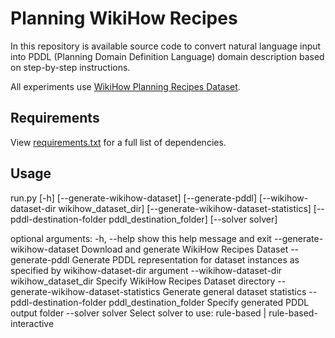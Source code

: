 # Planning WikiHow Recipes

In this repository is available source code to convert natural language input into PDDL (Planning Domain Definition Language) domain description based on step-by-step instructions.

All experiments use [WikiHow Planning Recipes Dataset](https://github.com/pucrs-automated-planning/wikihow-planning-recipes-dataset).


## Requirements

View [requirements.txt](requirements.txt) for a full list of dependencies.

## Usage

run.py [-h] [--generate-wikihow-dataset] [--generate-pddl] [--wikihow-dataset-dir wikihow_dataset_dir] [--generate-wikihow-dataset-statistics] [--pddl-destination-folder pddl_destination_folder] [--solver solver]

optional arguments:
  -h, --help            show this help message and exit
  --generate-wikihow-dataset
                        Download and generate WikiHow Recipes Dataset
  --generate-pddl       Generate PDDL representation for dataset instances as specified by wikihow-dataset-dir argument
  --wikihow-dataset-dir wikihow_dataset_dir
                        Specify WikiHow Recipes Dataset directory
  --generate-wikihow-dataset-statistics
                        Generate general dataset statistics
  --pddl-destination-folder pddl_destination_folder
                        Specify generated PDDL output folder
  --solver solver       Select solver to use: rule-based | rule-based-interactive
